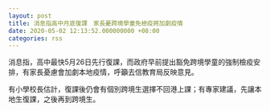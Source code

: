 ```yaml
---
layout: post
title: 消息指高中月底復課　家長憂跨境學童免檢疫將加劇疫情
date: 2020-05-02 12:13:52.000000000 +08:00
categories: rss
---
```


消息指，高中最快5月26日先行復課，而政府早前提出豁免跨境學童的強制檢疫安排，有家長憂慮會加劇本地疫情，呼籲去信教育局反映意見。

有小學校長估計，復課後仍會有個別跨境生選擇不回港上課；有專家建議，先讓本地生復課，之後再到跨境生。
